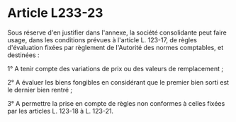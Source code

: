 # Article L233-23

Sous réserve d'en justifier dans l'annexe, la société consolidante peut faire usage, dans les conditions prévues à l'article L. 123-17, de règles d'évaluation fixées par règlement de l'Autorité des normes comptables, et destinées :

1° A tenir compte des variations de prix ou des valeurs de remplacement ;

2° A évaluer les biens fongibles en considérant que le premier bien sorti est le dernier bien rentré ;

3° A permettre la prise en compte de règles non conformes à celles fixées par les articles L. 123-18 à L. 123-21.
